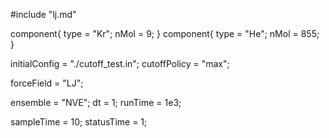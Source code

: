 #include "lj.md"

component{
  type = "Kr";
  nMol = 9;
}
component{
  type = "He";
  nMol = 855;
}

initialConfig = "./cutoff_test.in";
cutoffPolicy = "max";

forceField = "LJ";

ensemble = "NVE";
dt = 1;
runTime = 1e3;

sampleTime = 10;
statusTime = 1;
